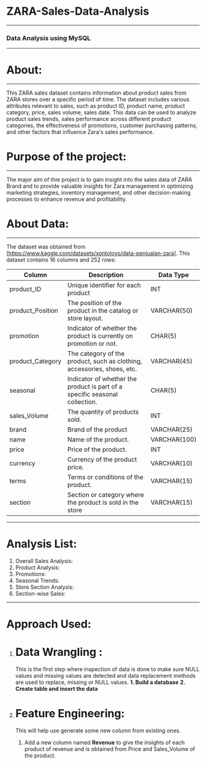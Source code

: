 # ZARA-Sales-Data-Analysis
------------------------------
### Data Analysis using MySQL
----------------------------
# About:
-------------------------
This ZARA sales dataset contains information about product sales from ZARA stores over a specific period of time. The dataset includes various attributes relevant to sales, such as product ID, product name, product category, price, sales volume, sales date. This data can be used to analyze product sales trends, sales performance across different product categories, the effectiveness of promotions, customer purchasing patterns, and other factors that influence Zara's sales performance.


# Purpose of the project:
---------------------------
The major aim of thie project is to gain insight into the sales data of ZARA Brand and to provide valuable insights for Zara management in optimizing marketing strategies, inventory management, and other decision-making processes to enhance revenue and profitability.



# About Data:
------------------
The dataset was obtained from [https://www.kaggle.com/datasets/xontoloyo/data-penjualan-zara]. This dataset contains 16 columns and 252 rows:

| Column              | Description                                                                  | Data Type       |
|---------------------|------------------------------------------------------------------------------|-----------------|
| product_ID          | Unique identifier for each product                                           | INT             |
| product_Position    | The position of the product in the catalog or store layout.                  | VARCHAR(50)     |
| promotion           | Indicator of whether the product is currently on promotion or not.           | CHAR(5)         |
| product_Category    | The category of the product, such as clothing, accessories, shoes, etc.      | VARCHAR(45)     |
| seasonal            |Indicator of whether the product is part of a specific seasonal collection.   | CHAR(5)         |
| sales_Volume        | The quantity of products sold.                                               | INT             |
| brand               | Brand of the product                                                         |  VARCHAR(25)    |
| name                |Name of the product.                                                          | VARCHAR(100)    |
| price               | Price of the product.                                                        | INT             |
| currency            |Currency of the product price.                                                | VARCHAR(10)     |
| terms               |Terms or conditions of the product.                                           | VARCHAR(15)     |
| section             | Section or category where the product is sold in the store                   | VARCHAR(15)     |
------------------------------------------------------------------------------------------------------------------------

# Analysis List:
1. Overall Sales Analysis:
2. Product Analysis:
3. Promotions:
4. Seasonal Trends:
5. Store Section Analysis:
6. Section-wise Sales:

----------------------------------------------------------------------
# Approach Used:
1. # Data Wrangling :
   This is the first step where inspection of data is done to make sure NULL values and missing values are detected and data replacement methods are used to replace, missing or NULL values.
   **1. Build a database**
   **2. Create table and insert the data**
   
2. # Feature Engineering:
   This will help use generate some new column from existing ones.
   1. Add a new column named **Revenue** to give the insights of each product of revenue and is obtained from Price and Sales_Volume of the product.


